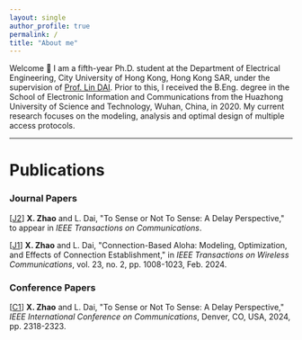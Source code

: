 ```yaml
---
layout: single
author_profile: true
permalink: /
title: "About me"
---
```


Welcome :wave: I am a fifth-year Ph.D. student at the Department of Electrical Engineering, City University of Hong Kong, Hong Kong SAR, under the supervision of [Prof. Lin DAI](https://www.ee.cityu.edu.hk/~lindai/). Prior to this, I received the B.Eng. degree in the School of Electronic Information and Communications from the Huazhong University of Science and Technology, Wuhan, China, in 2020. My current research focuses on the modeling, analysis and optimal design of multiple access protocols.

***

# Publications

### Journal Papers

[[J2](https://ieeexplore.ieee.org/document/10750858)] **X. Zhao** and L. Dai, "To Sense or Not To Sense: A Delay Perspective," to appear in *IEEE Transactions on Communications*.

[[J1](https://ieeexplore.ieee.org/document/10154598)] **X. Zhao** and L. Dai, "Connection-Based Aloha: Modeling, Optimization, and Effects of Connection Establishment," in *IEEE Transactions on Wireless Communications*, vol. 23, no. 2, pp. 1008-1023, Feb. 2024.

### Conference Papers

[[C1](https://ieeexplore.ieee.org/document/10623027)] **X. Zhao** and L. Dai, "To Sense or Not To Sense: A Delay Perspective," *IEEE International Conference on Communications*, Denver, CO, USA, 2024, pp. 2318-2323.